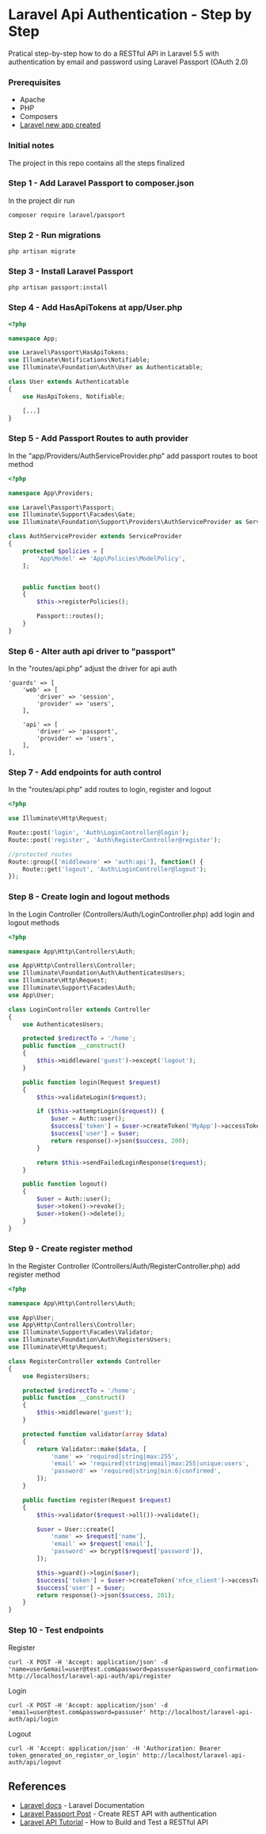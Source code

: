 # Laravel Api Authentication - Step by Step
Pratical step-by-step how to do a RESTful API in Laravel 5.5 with authentication by email and password using Laravel Passport (OAuth 2.0)

### Prerequisites
* Apache
* PHP
* Composers
* [Laravel new app created](https://github.com/cantellir/laravel-new-app)

### Initial notes
The project in this repo contains all the steps finalized

### Step 1 - Add Laravel Passport to composer.json
In the project dir run
```
composer require laravel/passport
```

### Step 2 - Run migrations
```
php artisan migrate
```

### Step 3 - Install Laravel Passport
```
php artisan passport:install
```

### Step 4 - Add HasApiTokens at app/User.php
```php
<?php

namespace App;

use Laravel\Passport\HasApiTokens;
use Illuminate\Notifications\Notifiable;
use Illuminate\Foundation\Auth\User as Authenticatable;

class User extends Authenticatable
{
    use HasApiTokens, Notifiable;

    [...]    
}
```

### Step 5 - Add Passport Routes to auth provider
In the "app/Providers/AuthServiceProvider.php" add passport routes to boot method
```php
<?php

namespace App\Providers;

use Laravel\Passport\Passport;
use Illuminate\Support\Facades\Gate;
use Illuminate\Foundation\Support\Providers\AuthServiceProvider as ServiceProvider;

class AuthServiceProvider extends ServiceProvider
{
    protected $policies = [
        'App\Model' => 'App\Policies\ModelPolicy',
    ];


    public function boot()
    {
        $this->registerPolicies();

        Passport::routes();
    }
}
```

### Step 6 - Alter auth api driver to "passport"
In the "routes/api.php" adjust the driver for api auth
```
'guards' => [
    'web' => [
        'driver' => 'session',
        'provider' => 'users',
    ],

    'api' => [
        'driver' => 'passport',
        'provider' => 'users',
    ],
],
```

### Step 7 - Add endpoints for auth control
In the "routes/api.php" add routes to login, register and logout
```php
<?php

use Illuminate\Http\Request;

Route::post('login', 'Auth\LoginController@login');
Route::post('register', 'Auth\RegisterController@register');

//protected routes
Route::group(['middleware' => 'auth:api'], function() {
    Route::get('logout', 'Auth\LoginController@logout');
});

```

### Step 8 - Create login and logout methods
In the Login Controller (Controllers/Auth/LoginController.php) add login and logout methods
```php
<?php

namespace App\Http\Controllers\Auth;

use App\Http\Controllers\Controller;
use Illuminate\Foundation\Auth\AuthenticatesUsers;
use Illuminate\Http\Request;
use Illuminate\Support\Facades\Auth;
use App\User;

class LoginController extends Controller
{
    use AuthenticatesUsers;

    protected $redirectTo = '/home';
    public function __construct()
    {
        $this->middleware('guest')->except('logout');
    }

    public function login(Request $request)
    {
        $this->validateLogin($request);

        if ($this->attemptLogin($request)) {
            $user = Auth::user();
            $success['token'] = $user->createToken('MyApp')->accessToken;
            $success['user'] = $user;
            return response()->json($success, 200);
        }

        return $this->sendFailedLoginResponse($request);
    }

    public function logout()
    {
        $user = Auth::user();
        $user->token()->revoke();
        $user->token()->delete();
    }
}

```

### Step 9 - Create register method
In the Register Controller (Controllers/Auth/RegisterController.php) add register method
```php
<?php

namespace App\Http\Controllers\Auth;

use App\User;
use App\Http\Controllers\Controller;
use Illuminate\Support\Facades\Validator;
use Illuminate\Foundation\Auth\RegistersUsers;
use Illuminate\Http\Request;

class RegisterController extends Controller
{
    use RegistersUsers;

    protected $redirectTo = '/home';
    public function __construct()
    {
        $this->middleware('guest');
    }

    protected function validator(array $data)
    {
        return Validator::make($data, [
            'name' => 'required|string|max:255',
            'email' => 'required|string|email|max:255|unique:users',
            'password' => 'required|string|min:6|confirmed',
        ]);
    }

    public function register(Request $request)
    {
        $this->validator($request->all())->validate();

        $user = User::create([
            'name' => $request['name'],
            'email' => $request['email'],
            'password' => bcrypt($request['password']),
        ]);

        $this->guard()->login($user);
        $success['token'] = $user->createToken('nfce_client')->accessToken;
        $success['user'] = $user;        
        return response()->json($success, 201);
    }
}

```

### Step 10 - Test endpoints
Register
```
curl -X POST -H 'Accept: application/json' -d 'name=user&email=user@test.com&password=passuser&password_confirmation=passuser' http://localhost/laravel-api-auth/api/register

```

Login
```
curl -X POST -H 'Accept: application/json' -d 'email=user@test.com&password=passuser' http://localhost/laravel-api-auth/api/login
```

Logout
```
curl -H 'Accept: application/json' -H 'Authorization: Bearer token_generated_on_register_or_login' http://localhost/laravel-api-auth/api/logout
```

## References
* [Laravel docs](https://laravel.com/docs/5.5) - Laravel Documentation
* [Laravel Passport Post](https://laravelcode.com/post/laravel-passport-create-rest-api-with-authentication) - Create REST API with authentication
* [Laravel API Tutorial](https://www.toptal.com/laravel/restful-laravel-api-tutorial) - How to Build and Test a RESTful API